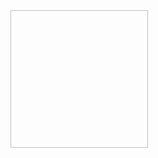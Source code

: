 <Canvas>
    <!-- 切換歌曲 icon -->
    <Image Source="{Binding LeftKnobInnerImage}"
           Width="220"
           Height="220"
           Visibility="{Binding IsLeftKnobInnerVisible, Converter={StaticResource BoolToVis}}"
           Canvas.Left="313"
           Canvas.Top="1020"/>
</Canvas>
